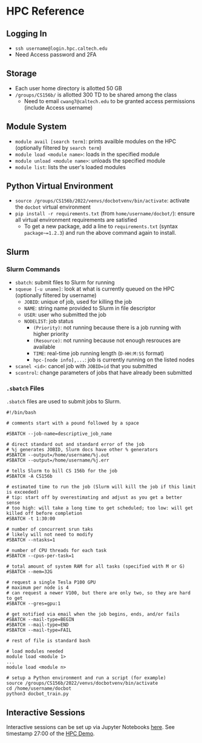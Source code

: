 # HPC Reference

## Logging In
- `ssh username@login.hpc.caltech.edu`
- Need Access password and 2FA

## Storage
- Each user home directory is allotted 50 GB
- `/groups/CS156b/` is allotted 300 TD to be shared among the class
	- Need to email `cwang7@caltech.edu` to be granted access permissions (include Access username)

## Module System
- `module avail [search term]`: prints availble modules on the HPC (optionally filtered by `search term`)
- `module load <module name>`: loads in the specified module
- `module unload <module name>`: unloads the specified module
- `module list`: lists the user's loaded modules

## Python Virtual Environment
- `source /groups/CS156b/2022/venvs/docbotvenv/bin/activate`: activate the `docbot` virtual environment
- `pip install -r requirements.txt` (from `home/username/docbot/`): ensure all virtual environment requirements are satisfied
  - To get a new package, add a line to `requirements.txt` (syntax `package~=1.2.3`) and run the above command again to install.

## Slurm
### Slurm Commands
- `sbatch`: submit files to Slurm for running
- `squeue [-u uname]`: look at what is currently queued on the HPC (optionally filtered by username)
	- `JOBID`: unique  of job, used for killing the job
	- `NAME`: string name provided to Slurm in file descriptor
	- `USER`: user who submitted the job
	- `NODELIST`: job status
		- `(Priority)`: not running because there is a job running with higher priority
		- `(Resource)`: not running because not enough resrouces are available
		- `TIME`: real-time job running length (`D-HH:M:SS` format)
		- `hpc-[node info],...`: job is currently running on the listed nodes
- `scanel <id>`: cancel job with `JOBID=id` that you submitted
- `scontrol`: change parameters of jobs that have already been submitted

### `.sbatch` Files
`.sbatch` files are used to submit jobs to Slurm.
```sbatch
#!/bin/bash

# comments start with a pound followed by a space

#SBATCH --job-name=descriptive_job_name

# direct standard out and standard error of the job
# %j generates JOBID, Slurm docs have other % generators
#SBATCH --output=/home/username/%j.out
#SBATCH --output=/home/username/%j.err

# tells Slurm to bill CS 156b for the job
#SBATCH -A CS156b

# estimated time to run the job (Slurm will kill the job if this limit is exceeded)
# tip: start off by overestimating and adjust as you get a better sense
# too high: will take a long time to get scheduled; too low: will get killed off before completion
#SBATCH -t 1:30:00

# number of concurrent srun taks
# likely will not need to modify
#SBATCH --ntasks=1

# number of CPU threads for each task
#SBATCH --cpus-per-task=1

# total amount of system RAM for all tasks (specified with M or G)
#SBATCH --mem=32G

# request a single Tesla P100 GPU
# maximum per node is 4
# can request a newer V100, but there are only two, so they are hard to get
#SBATCH --gres=gpu:1

# get notified via email when the job begins, ends, and/or fails
#SBATCH --mail-type=BEGIN
#SBATCH --mail-type=END
#SBATCH --mail-type=FAIL

# rest of file is standard bash

# load modules needed
module load <module 1>
...
module load <module n>

# setup a Python environment and run a script (for example)
source /groups/CS156b/2022/venvs/docbotvenv/bin/activate
cd /home/username/docbot
python3 docbot_train.py
```

## Interactive Sessions
Interactive sessions can be set up via Jupyter Notebooks [here](https://interactive.hpc.caltech.edu/).
See timestamp 27:00 of the [HPC Demo](https://piazza.com/caltech/spring2022/cs156b/resources).
